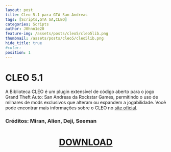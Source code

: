 ```yaml
---
layout: post
title: Cleo 5.1 para GTA San Andreas
tags: [Scripts,GTA SA,CLEO]
categories: Scripts
author: J0hnn1e20
feature-img: /assets/posts/cleo5/cleo5lib.png
thumbnail: /assets/posts/cleo5/cleo5lib.png
hide_title: true
#color: 
position: 1
---
```


# CLEO 5.1

A Biblioteca CLEO é um plugin extensível de código aberto para o jogo Grand Theft Auto: San Andreas da Rockstar Games, permitindo o uso de milhares de mods exclusivos que alteram ou expandem a jogabilidade. Você pode encontrar mais informações sobre o CLEO no [site oficial](https://cleo.li).

### Créditos: Miran, Alien, Deji, Seeman

<h1 style="text-align: center; color: white;">
   <a href="https://github.com/cleolibrary/CLEO5/releases/download/v5.1.0/SA.CLEO-v5.1.0.zip" download>DOWNLOAD</a>
</h1>
